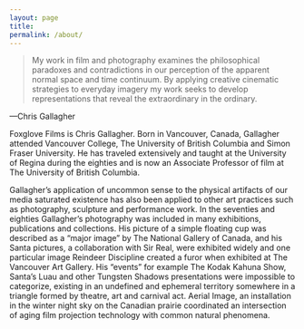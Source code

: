 ```yaml
---
layout: page
title: 
permalink: /about/
---
```



 <blockquote>My work in film and photography examines the philosophical paradoxes and contradictions in our perception of the apparent normal space and time continuum. By applying creative cinematic strategies to everyday imagery my work seeks to develop representations that reveal the extraordinary in the ordinary.</blockquote>

—Chris Gallagher

Foxglove Films is Chris Gallagher. Born in Vancouver, Canada, Gallagher attended Vancouver College, The University of British Columbia and Simon Fraser University. He has traveled extensively and taught at the University of Regina during the eighties and is now an Associate Professor of film at The University of British Columbia.

Gallagher’s application of uncommon sense to the physical artifacts of our media saturated existence has also been applied to other art practices such as photography, sculpture and performance work. In the seventies and eighties Gallagher’s photography was included in many exhibitions, publications and collections. His picture of a simple floating cup was described as a “major image” by The National Gallery of Canada, and his Santa pictures, a collaboration with Sir Real, were exhibited widely and one particular image Reindeer Discipline created a furor when exhibited at The Vancouver Art Gallery. His “events” for example The Kodak Kahuna Show, Santa’s Luau and other Tungsten Shadows presentations were impossible to categorize, existing in an undefined and ephemeral territory somewhere in a triangle formed by theatre, art and carnival act. Aerial Image, an installation in the winter night sky on the Canadian prairie coordinated an intersection of aging film projection technology with common natural phenomena.
